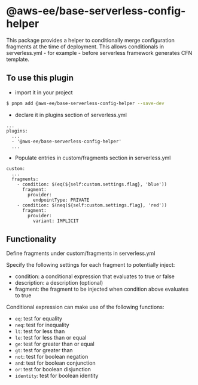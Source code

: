 # @aws-ee/base-serverless-config-helper

This package provides a helper to conditionally merge configuration fragments at the time of deployment.
This allows conditionals in serverless.yml - for example - before serverless framework generates CFN template.

## To use this plugin
- import it in your project

```bash
$ pnpm add @aws-ee/base-serverless-config-helper --save-dev
```

- declare it in plugins section of serverless.yml

```
...
plugins:
  ...
  - '@aws-ee/base-serverless-config-helper'
  ...
```

- Populate entries in custom/fragments section in serverless.yml

```
custom:
  ...
  fragments:
    - condition: $(eq(${self:custom.settings.flag}, 'blue'))
      fragment:
        provider:
          endpointType: PRIVATE
    - condition: $(neq(${self:custom.settings.flag}, 'red'))
      fragment:
        provider:
          variant: IMPLICIT
```

## Functionality
Define fragments under custom/fragments in serverless.yml

Specify the following settings for each fragment to potentially inject:
  - condition: a conditional expression that evaluates to true or false
  - description: a description (optional)
  - fragment: the fragment to be injected when condition above evaluates to true

Conditional expression can make use of the following functions:
  - `eq`: test for equality
  - `neq`: test for inequality
  - `lt`: test for less than
  - `le`: test for less than or equal
  - `ge`: test for greater than or equal
  - `gt`: test for greater than
  - `not`: test for boolean negation
  - `and`: test for boolean conjunction
  - `or`: test for boolean disjunction
  - `identity`: test for boolean identity
